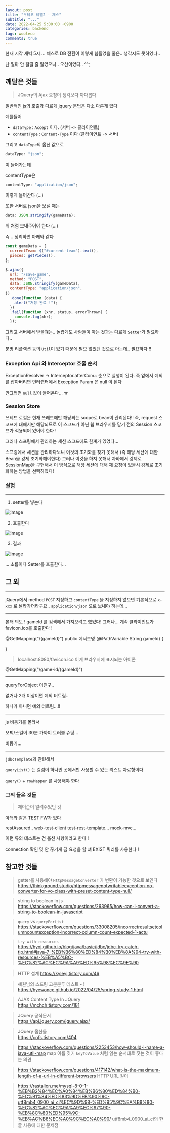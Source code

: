 ```yaml
---
layout: post
title: "우테코 레벨2 - 체스"
subtitle: "..."
date: 2022-04-25 5:00:00 +0900
categories: backend
tags: wooteco
comments: true
---
```


현재 시각 새벽 5시 ... 체스로 DB 전환이 이렇게 힘들었을 줄은.. 생각지도 못하였다..

난 얼마 안 걸릴 줄 알았으나.. 오산이었다.. ^^;

## 깨달은 것들

> JQuery의 Ajax 요청이 생각보다 까다롭다

일반적인 js의 호출과 다르게 jquery 문법은 다소 다른게 있다

예를들어

- `dataType` : `Accept` 이다. (서버 -> 클라이언트)
- `contentType` : `Content-Type` 이다 (클라이언트 -> 서버)

그리고 `dataType`의 옵션 값으로

```js
dataType: "json";
```

이 들어가는데

contentType은

```js
contentType: "application/json";
```

이렇게 들어간다 (...)

또한 서버로 json을 보낼 때는

```js
data: JSON.stringify(gameData);
```

위 처럼 보내주어야 한다 (...)

즉 .. 정리하면 아래와 같다

```js
const gameData = {
  currentTeam: $("#current-team").text(),
  pieces: getPieces(),
};

$.ajax({
  url: "/save-game",
  method: "POST",
  data: JSON.stringify(gameData),
  contentType: "application/json",
})
  .done(function (data) {
    alert("저장 완료 !");
  })
  .fail(function (xhr, status, errorThrown) {
    console.log(xhr);
  });
```

그리고 서버에서 받을떄는.. 놀랍게도 사람들이 아는 것과는 다르게 `Setter`가 필요하다..

분명 리플렉션 등의 `Util`이 있기 때문에 필요 없었던 것으로 아는데.. 필요하다 !!

### Exception Api 와 Interceptor 호출 순서

ExceptionResolver -> Interceptor.afterCom~ 순으로 실행이 된다.
즉 앞에서 예외를 잡아버리면 인터셉터에서 Exception Param 은 null 이 된다

안그러면 `null` 값이 들어온다... ㅠ

### Session Store

쓰레드 로컬은 현재 쓰레드에만 해당되는 scope로 bean이 관리된다!!
즉, request 스코프에 대해서만 해당되므로 이 스코프가 아닌 웹 브라우저를 닫기 전의 Session 스코프가 적용되어 있어야 한다 !

그러나 스프링에서 관리하는 세션 스코프에도 한계가 있었다...

스프링에서 세션을 관리하다보니 이것의 초기화를 찾기 못해서 (즉 해당 세션에 대한 Bean을 강제 초기화해야한다)
그러나 이것을 하지 못해서 자바에서 강제로 SessionMap을 구현해서 이 방식으로 해당 세션에 대해 재 요청이 있을시 강제로 초기화하는 방법을 선택하였다!

### 실험

---

1. setter를 넣는다

![image](https://user-images.githubusercontent.com/66164361/164994277-844adb0b-f696-4184-86cc-f20902aa9e27.png)

2. 호출한다

![image](https://user-images.githubusercontent.com/66164361/164994303-0812a416-757b-4be1-bff2-a057ce99839b.png)

3. 결과

![image](https://user-images.githubusercontent.com/66164361/164994310-552deb50-56b1-420c-85c7-4624afd6f1eb.png)

... 소름이다 Setter를 호출한다...

## 그 외

---

jQuery에서 method `POST` 지정하고 `contentType` 을 지정하지 않으면 기본적으로 `x-xxx` 로 날라가더라구요..
`application/json` 으로 보내야 하는데...

---

본래 의도 ! gameId 를 검색해서 가져오려고 했었다! 그러나...
계속 클라이언트가 favicon.ico를 호출한다 !

@GetMapping("/{gameId}")
public 메서드명 (@PathVariable String gameId) {

}

> localhost:8080/favicon.ico
> 이게 브라우저에 표시되는 아이콘

@GetMapping("/game-id/{gameId}")

---

queryForObject 이친구..

없거나 2개 이상이면 예외 터트림..

하나가 아니면 예외 터트림...!!

---

js 비동기를 몰라서

오찌/스컬이 30분 가까이 트러블 슈팅...

비동기...

---

`jdbcTemplate`과 관련해서

`queryList()` 는 컬럼이 하나인 곳에서만 사용할 수 있는 리스트 자료형이다

`query()` + `rowMapper` 를 사용해야 한다

### 그외 들은 것들

> 제이슨이 알려주었던 것

아래와 같은 TEST FW가 있다

restAssured..
web-test-client
test-rest-template...
mock-mvc...

이런 류의 테스트는 건 옵션 사항이라고 한다 !

connection 확인 및 안 끊기게 끔 요청을 할 떄 EXIST 쿼리를 사용한다 !

## 참고한 것들

> getter를 사용해야 `HttpMessageConverter` 가 변환이 가능한 것으로 보인다  
> https://thinkground.studio/httpmessagenotwritableexception-no-converter-for-vo-class-with-preset-content-type-null/

> string to boolean in js  
> https://stackoverflow.com/questions/263965/how-can-i-convert-a-string-to-boolean-in-javascript

> `query` vs `queryForList`  
> https://stackoverflow.com/questions/33008205/incorrectresultsetcolumncountexception-incorrect-column-count-expected-1-actu

> `try-with-resources`  
> https://hyoj.github.io/blog/java/basic/jdbc/jdbc-try-catch-tip.html#java-7-%EB%B6%80%ED%84%B0%EB%8A%94-try-with-resources-%EB%A5%BC-%EC%82%AC%EC%9A%A9%ED%95%98%EC%9E%90

> HTTP 설계
> https://kyleyj.tistory.com/46

> 혜원님의 스프링 고분분투 테스트 ~!
> https://hyewoncc.github.io/2022/04/25/spring-study-1.html

> AJAX Content Type In JQuery  
> https://mchch.tistory.com/181

> JQuery 공식문서  
> https://api.jquery.com/jquery.ajax/

> JQuery 옵션들  
> https://cofs.tistory.com/404

> https://stackoverflow.com/questions/2253453/how-should-i-name-a-java-util-map
> map 이름 짓기
> `keyToValue` 처럼 읽는 순서대로 짓는 것이 좋다는 의견

> https://stackoverflow.com/questions/417142/what-is-the-maximum-length-of-a-url-in-different-browsers
> HTTP URL 길이

> https://rastalion.me/mysql-8-0-1-%EB%B2%84%EC%A0%84%EB%B6%80%ED%84%B0-%EC%B1%84%ED%83%9D%EB%90%9C-utf8mb4_0900_ai_ci%EC%9D%98-%ED%95%9C%EA%B8%80-%EC%82%AC%EC%9A%A9%EC%97%90-%EB%8C%80%ED%95%9C-%EB%AC%B8%EC%A0%9C%EC%A0%90/
> utf8mb4_0900_ai_ci의 한글 사용에 대한 문제점
